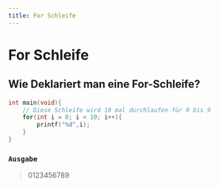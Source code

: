 ```yaml
---
title: For Schleife
---
```

# For Schleife
## Wie Deklariert man eine For-Schleife?
```c
int main(void){
	// Diese Schleife wird 10 mal durchlaufen für 0 bis 9
	for(int i = 0; i < 10; i++){
		printf("%d",i);
	}
}
```
### ``Ausgabe``
> 0123456789